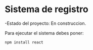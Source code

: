 <h1> Sistema de registro</h1>  

-Estado del proyecto: En construccion.

Para ejecutar el sistema debes poner:

```npm install react```
